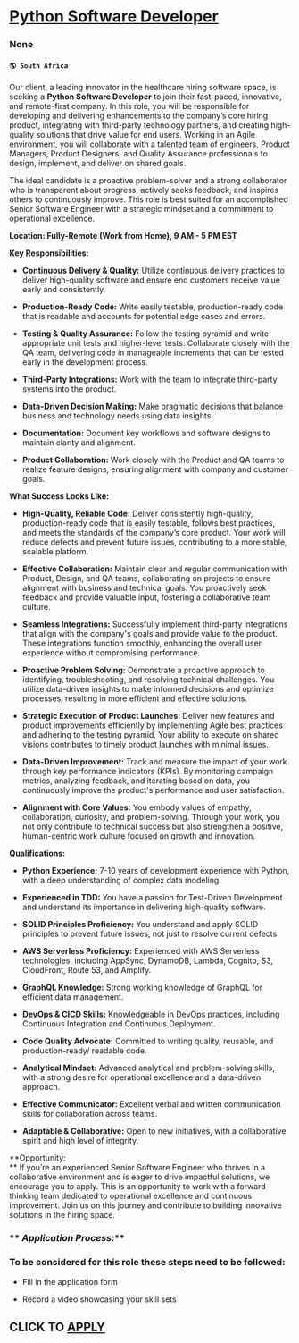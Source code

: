 # [Python Software Developer](https://www.remotewlb.com/apply/python-software-developer)  
### None  
#### `🌎 South Africa`  

Our client, a leading innovator in the healthcare hiring software space, is seeking a **Python Software Developer** to join their fast-paced, innovative, and remote-first company. In this role, you will be responsible for developing and delivering enhancements to the company’s core hiring product, integrating with third-party technology partners, and creating high-quality solutions that drive value for end users. Working in an Agile environment, you will collaborate with a talented team of engineers, Product Managers, Product Designers, and Quality Assurance professionals to design, implement, and deliver on shared goals.

The ideal candidate is a proactive problem-solver and a strong collaborator who is transparent about progress, actively seeks feedback, and inspires others to continuously improve. This role is best suited for an accomplished Senior Software Engineer with a strategic mindset and a commitment to operational excellence.

 **Location: Fully-Remote (Work from Home), 9 AM - 5 PM EST**

 **Key Responsibilities:**

  *  **Continuous Delivery & Quality:** Utilize continuous delivery practices to deliver high-quality software and ensure end customers receive value early and consistently.

  *  **Production-Ready Code:** Write easily testable, production-ready code that is readable and accounts for potential edge cases and errors.

  *  **Testing & Quality Assurance:** Follow the testing pyramid and write appropriate unit tests and higher-level tests. Collaborate closely with the QA team, delivering code in manageable increments that can be tested early in the development process.

  *  **Third-Party Integrations:** Work with the team to integrate third-party systems into the product.

  *  **Data-Driven Decision Making:** Make pragmatic decisions that balance business and technology needs using data insights.

  *  **Documentation:** Document key workflows and software designs to maintain clarity and alignment.

  *  **Product Collaboration:** Work closely with the Product and QA teams to realize feature designs, ensuring alignment with company and customer goals.

 **What Success Looks Like:**

  *  **High-Quality, Reliable Code:** Deliver consistently high-quality, production-ready code that is easily testable, follows best practices, and meets the standards of the company’s core product. Your work will reduce defects and prevent future issues, contributing to a more stable, scalable platform.

  *  **Effective Collaboration:** Maintain clear and regular communication with Product, Design, and QA teams, collaborating on projects to ensure alignment with business and technical goals. You proactively seek feedback and provide valuable input, fostering a collaborative team culture.

  *  **Seamless Integrations:** Successfully implement third-party integrations that align with the company's goals and provide value to the product. These integrations function smoothly, enhancing the overall user experience without compromising performance.

  *  **Proactive Problem Solving:** Demonstrate a proactive approach to identifying, troubleshooting, and resolving technical challenges. You utilize data-driven insights to make informed decisions and optimize processes, resulting in more efficient and effective solutions.

  *  **Strategic Execution of Product Launches:** Deliver new features and product improvements efficiently by implementing Agile best practices and adhering to the testing pyramid. Your ability to execute on shared visions contributes to timely product launches with minimal issues.

  *  **Data-Driven Improvement:** Track and measure the impact of your work through key performance indicators (KPIs). By monitoring campaign metrics, analyzing feedback, and iterating based on data, you continuously improve the product's performance and user satisfaction.

  *  **Alignment with Core Values:** You embody values of empathy, collaboration, curiosity, and problem-solving. Through your work, you not only contribute to technical success but also strengthen a positive, human-centric work culture focused on growth and innovation.

 **Qualifications:**

  *  **Python Experience:** 7-10 years of development experience with Python, with a deep understanding of complex data modeling.

  *  **Experienced in TDD:** You have a passion for Test-Driven Development and understand its importance in delivering high-quality software.

  *  **SOLID Principles Proficiency:** You understand and apply SOLID principles to prevent future issues, not just to resolve current defects.

  *  **AWS Serverless Proficiency:** Experienced with AWS Serverless technologies, including AppSync, DynamoDB, Lambda, Cognito, S3, CloudFront, Route 53, and Amplify.

  *  **GraphQL Knowledge:** Strong working knowledge of GraphQL for efficient data management.

  *  **DevOps & CICD Skills:** Knowledgeable in DevOps practices, including Continuous Integration and Continuous Deployment.

  *  **Code Quality Advocate:** Committed to writing quality, reusable, and production-ready/ readable code.

  *  **Analytical Mindset:** Advanced analytical and problem-solving skills, with a strong desire for operational excellence and a data-driven approach.

  *  **Effective Communicator:** Excellent verbal and written communication skills for collaboration across teams.

  *  **Adaptable & Collaborative:** Open to new initiatives, with a collaborative spirit and high level of integrity.

 **Opportunity:  
** If you’re an experienced Senior Software Engineer who thrives in a collaborative environment and is eager to drive impactful solutions, we encourage you to apply. This is an opportunity to work with a forward-thinking team dedicated to operational excellence and continuous improvement. Join us on this journey and contribute to building innovative solutions in the hiring space.

  
  
  

###  ** _Application Process:_**

### To be considered for this role these steps need to be followed:

  * Fill in the application form

  * Record a video showcasing your skill sets

  
## CLICK TO [APPLY](https://www.remotewlb.com/apply/python-software-developer)

